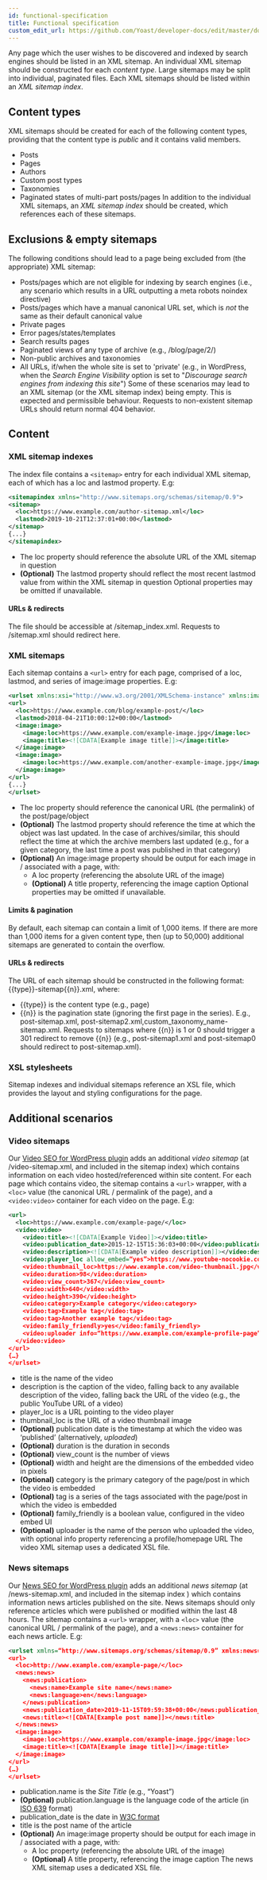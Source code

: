 ```yaml
---
id: functional-specification
title: Functional specification
custom_edit_url: https://github.com/Yoast/developer-docs/edit/master/docs/features/xml-sitemaps/functional-specification.md
---
```

Any page which the user wishes to be discovered and indexed by search engines should be listed in an XML sitemap.
An individual XML sitemap should be constructed for each *content type*. Large sitemaps may be split into individual, paginated files.
Each XML sitemaps should be listed within an *XML sitemap index*.

## Content types
XML sitemaps should be created for each of the following content types, providing that the content type is *public* and it contains valid members.
* Posts
* Pages
* Authors
* Custom post types
* Taxonomies
* Paginated states of multi-part posts/pages
In addition to the individual XML sitemaps, an *XML sitemap index* should be created, which references each of these sitemaps.

## Exclusions & empty sitemaps
The following conditions should lead to a page being excluded from (the appropriate) XML sitemap:
* Posts/pages which are not eligible for indexing by search engines (i.e., any scenario which results in a URL outputting a meta robots noindex directive)
* Posts/pages which have a manual canonical URL set, which is *not* the same as their default canonical value
* Private pages
* Error pages/states/templates
* Search results pages
* Paginated views of any type of archive (e.g., /blog/page/2/)
* Non-public archives and taxonomies
* All URLs, if/when the whole site is set to 'private' (e.g., in WordPress, when the *Search Engine Visibility* option is set to "*Discourage search engines from indexing this site*") 
Some of these scenarios may lead to an XML sitemap (or the XML sitemap index) being empty. This is expected and permissible behaviour.
Requests to non-existent sitemap URLs should return normal 404 behavior.

## Content
### XML sitemap indexes
The index file contains a `<sitemap>` entry for each individual XML sitemap, each of which has a loc and lastmod property. E.g:

``` xml
<sitemapindex xmlns="http://www.sitemaps.org/schemas/sitemap/0.9">
<sitemap>
  <loc>https://www.example.com/author-sitemap.xml</loc>
  <lastmod>2019-10-21T12:37:01+00:00</lastmod>
</sitemap>
{...}
</sitemapindex>
```

* The loc property should reference the absolute URL of the XML sitemap in question
* **(Optional)** The lastmod property should reflect the most recent lastmod value from within the XML sitemap in question
Optional properties may be omitted if unavailable.

#### URLs & redirects

The file should be accessible at /sitemap_index.xml. Requests to /sitemap.xml should redirect here.

### XML sitemaps
Each sitemap contains a `<url>` entry for each page, comprised of a loc, lastmod, and series of image:image properties. E.g:
``` xml
<urlset xmlns:xsi="http://www.w3.org/2001/XMLSchema-instance" xmlns:image="http://www.google.com/schemas/sitemap-image/1.1" xsi:schemaLocation="http://www.sitemaps.org/schemas/sitemap/0.9 http://www.sitemaps.org/schemas/sitemap/0.9/sitemap.xsd http://www.google.com/schemas/sitemap-image/1.1 http://www.google.com/schemas/sitemap-image/1.1/sitemap-image.xsd" xmlns="http://www.sitemaps.org/schemas/sitemap/0.9">
<url>
  <loc>https://www.example.com/blog/example-post/</loc>
  <lastmod>2018-04-21T10:00:12+00:00</lastmod>
  <image:image>		 
    <image:loc>https://www.example.com/example-image.jpg</image:loc>
    <image:title><![CDATA[Example image title]]></image:title>
  </image:image>
  <image:image>		 
    <image:loc>https://www.example.com/another-example-image.jpg</image:loc>
  </image:image>
</url>
{...}
</urlset>
```

* The loc property should reference the canonical URL (the permalink) of the post/page/object
* **(Optional)** The lastmod property should reference the time at which the object was last updated. In the case of archives/similar, this should reflect the time at which the archive members last updated (e.g., for a given category, the last time a post was published in that category)
* **(Optional)** An image:image property should be output for each image in / associated with a page, with:
	* A loc property (referencing the absolute URL of the image)
	* **(Optional)** A title property, referencing the image caption
Optional properties may be omitted if unavailable.

#### Limits & pagination
By default, each sitemap can contain a limit of 1,000 items. If there are more than 1,000 items for a given content type, then (up to 50,000) additional sitemaps are generated to contain the overflow.

#### URLs & redirects
The URL of each sitemap should be constructed in the following format: {{type}}-sitemap{{n}}.xml, where:
* {{type}} is the content type (e.g., page)
* {{n}} is the pagination state (ignoring the first page in the series). 
E.g., post-sitemap.xml, post-sitemap2.xml,custom_taxonomy_name-sitemap.xml. 
Requests to sitemaps where {{n}} is 1 or 0 should trigger a 301 redirect to remove {{n}} (e.g., post-sitemap1.xml and post-sitemap0 should redirect to post-sitemap.xml).

### XSL stylesheets
Sitemap indexes and individual sitemaps reference an XSL file, which provides the layout and styling configurations for the page.

## Additional scenarios
### Video sitemaps
Our [Video SEO for WordPress plugin](https://yoast.com/wordpress/plugins/video-seo/) adds an additional *video sitemap* (at /video-sitemap.xml, and included in the sitemap index) which contains information on each video hosted/referenced within site content.
For each page which contains video, the sitemap contains a `<url>` wrapper, with a `<loc>` value (the canonical URL / permalink of the page), and a `<video:video>` container for each video on the page. E.g:
``` xml
<url>
  <loc>https://www.example.com/example-page/</loc>
  <video:video>
    <video:title><![CDATA[Example Video]]></video:title>
    <video:publication_date>2015-12-15T15:36:03+00:00</video:publication_date>
    <video:description><![CDATA[Example video description]]></video:description>
    <video:player_loc allow_embed=“yes”>https://www.youtube-nocookie.com/v/abc123</video:player_loc>			 
    <video:thumbnail_loc>https://www.example.com/video-thumbnail.jpg</video:thumbnail_loc>
    <video:duration>98</video:duration>
    <video:view_count>367</video:view_count>
    <video:width>640</video:width>
    <video:height>390</video:height>
    <video:category>Example category</video:category>
    <video:tag>Example tag</video:tag>
    <video:tag>Another example tag</video:tag>
    <video:family_friendly>yes</video:family_friendly>
    <video:uploader info=“https://www.example.com/example-profile-page”>Example Person</video:uploader>
  </video:video>
</url>
{…}
</urlset>
```

* title is the name of the video
* description is the caption of the video, falling back to any available description of the video, falling back the URL of the video (e.g., the public YouTube URL of a video) 
* player_loc is a URL pointing to the video player 
* thumbnail_loc is the URL of a video thumbnail image 
* **(Optional)** publication date is the timestamp at which the video was ‘published’ (alternatively, *uploaded*)
* **(Optional)** duration is the duration in seconds
* **(Optional)** view_count is the number of views
* **(Optional)** width and height are the dimensions of the embedded video in pixels
* **(Optional)** category is the primary category of the page/post in which the video is embedded
* **(Optional)** tag is a series of the tags associated with the page/post in which the video is embedded
* **(Optional)** family_friendly is a boolean value, configured in the video embed UI
* **(Optional)** uploader is the name of the person who uploaded the video, with optional info property referencing a profile/homepage URL
The video XML sitemap uses a dedicated XSL file.

### News sitemaps
Our [News SEO for WordPress plugin](https://yoast.com/wordpress/plugins/news-seo/) adds an additional *news sitemap* (at /news-sitemap.xml, and included in the sitemap index ) which contains information news articles published on the site.
News sitemaps should only reference articles which were published or modified within the last 48 hours.
The sitemap contains a `<url>` wrapper, with a `<loc>` value (the canonical URL / permalink of the page), and a `<news:news>` container for each news article. E.g: 
``` xml
<urlset xmlns=“http://www.sitemaps.org/schemas/sitemap/0.9” xmlns:news=“http://www.google.com/schemas/sitemap-news/0.9” xmlns:image=“http://www.google.com/schemas/sitemap-image/1.1”>
<url>
  <loc>http://www.example.com/example-page/</loc>
  <news:news>
    <news:publication>
      <news:name>Example site name</news:name>
      <news:language>en</news:language>
    </news:publication>
    <news:publication_date>2019-11-15T09:59:38+00:00</news:publication_date>
    <news:title><![CDATA[Example post name]]></news:title>
  </news:news>
  <image:image>
    <image:loc>https://www.example.com/example-image.jpg</image:loc>
    <image:title><![CDATA[Example image title]]></image:title>
  </image:image>
</url>
{…}
</urlset>
```

* publication.name is the *Site Title* (e.g., “Yoast”)
* **(Optional)** publication.language is the language code of the article (in [ISO 639](http://www.loc.gov/standards/iso639-2/php/code_list.php) format)
* publication_date is the date in [W3C format](https://www.w3.org/TR/NOTE-datetime) 
* title is the post name of the article
* **(Optional)** An image:image property should be output for each image in / associated with a page, with:
	* A loc property (referencing the absolute URL of the image) 
	* **(Optional)** A title property, referencing the image caption 
The news XML sitemap uses a dedicated XSL file. 
